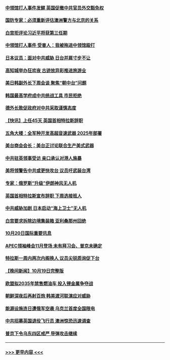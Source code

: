 #### [中领馆打人事件发酵 英国促撤中共官员外交豁免权](../pages/prog202/a103556020.md?t=10210550) 
#### [国防专家：必须重新评估澳洲警方与北京的关系](../pages/prog202/a103556051.md?t=10210550) 
#### [白宫拒评论习近平将获第三任期](../pages/prog202/a103556015.md?t=10210550) 
#### [中领馆打人事件 受害人：我被拖进中领馆殴打](../pages/prog202/a103556031.md?t=10210550) 
#### [日本议员：面对中共威胁 日台并肩寸步不让](../pages/prog202/a103556039.md?t=10210550) 
#### [高知城举办狂欢夜 古迹放异彩推进旅游业](../pages/prog202/a103556041.md?t=10210550) 
#### [美日韩副外长下周会谈 聚焦“朝中台”问题](../pages/prog202/a103555997.md?t=10210550) 
#### [韩国最高学府成中共统战工具 市民拒绝](../pages/prog202/a103556027.md?t=10210550) 
#### [德外长敦促政府对中共采取谨慎态度](../pages/prog202/a103556005.md?t=10210550) 
#### [【快讯】上任45天 英国首相特拉斯辞职](../pages/prog202/a103556023.md?t=10210550) 
#### [五角大楼：全军种开发高超音速武器 2025年部署](../pages/prog202/a103555882.md?t=10210550) 
#### [美台商会会长：美台正讨论联合生产美式武器](../pages/prog202/a103555855.md?t=10210550) 
#### [中共驻英领事受访 亲口承认对港人施暴](../pages/prog202/a103555838.md?t=10210550) 
#### [美将领警告中共或更快攻台 议员吁武装台湾](../pages/prog202/a103555836.md?t=10210550) 
#### [专家：俄罗斯“升级”伊朗神风无人机](../pages/prog202/a103555746.md?t=10210550) 
#### [英国首相特拉斯宣布辞职 下周选接班人](../pages/prog202/a103555829.md?t=10210550) 
#### [中共威胁加剧 日本启动“海上卫士”无人机](../pages/prog202/a103555737.md?t=10210550) 
#### [白宫要求拆除边境集装箱 亚利桑那州回绝](../pages/prog202/a103555754.md?t=10210550) 
#### [10月20日国际重要讯息](../pages/prog202/a103555715.md?t=10210550) 
#### [APEC领袖峰会11月登场 未有拜习会、普京未确定](../pages/prog202/a103555636.md?t=10210550) 
#### [特拉斯一周内两次内阁换人 议员尖锐质询促下台](../pages/prog202/a103555601.md?t=10210550) 
#### [【晚间新闻】10月19日完整版](../pages/prog202/a103555471.md?t=10210550) 
#### [欧盟拟2035年禁售燃油车 投入锂金属争夺战](../pages/prog202/a103555529.md?t=10210550) 
#### [朝鲜深夜后再射百炮 韩美渡河联演应对威胁](../pages/prog202/a103555476.md?t=10210550) 
#### [能源设施连日遭俄军空袭 乌克兰首度全国限电](../pages/prog202/a103555473.md?t=10210550) 
#### [中共招募英国退役飞行员 澳洲惊恐迅速调查](../pages/prog202/a103555329.md?t=10210550) 
#### [普京下令乌东四区戒严 导弹攻击继续](../pages/prog202/a103555354.md?t=10210550) 

----
#### [ >>> 更早内容 <<< ](../indexes/prog202-earlier.md)
